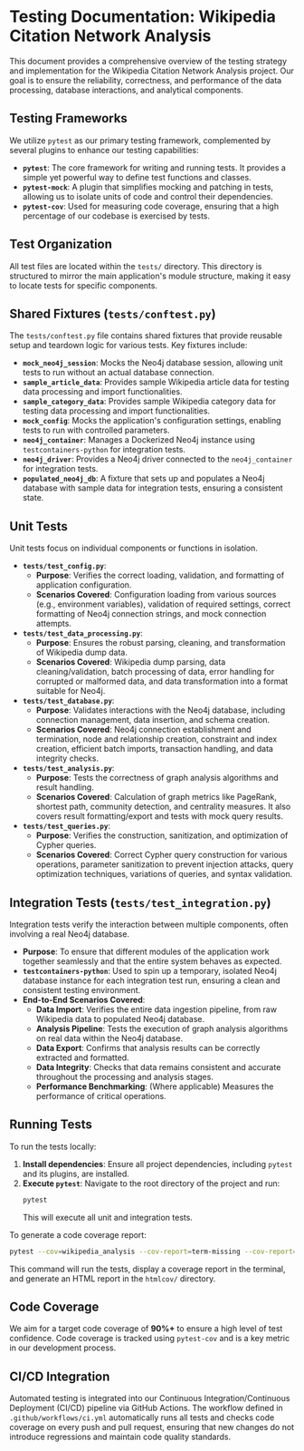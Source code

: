 # Testing Documentation: Wikipedia Citation Network Analysis

This document provides a comprehensive overview of the testing strategy and implementation for the Wikipedia Citation Network Analysis project. Our goal is to ensure the reliability, correctness, and performance of the data processing, database interactions, and analytical components.

## Testing Frameworks

We utilize `pytest` as our primary testing framework, complemented by several plugins to enhance our testing capabilities:

*   **`pytest`**: The core framework for writing and running tests. It provides a simple yet powerful way to define test functions and classes.
*   **`pytest-mock`**: A plugin that simplifies mocking and patching in tests, allowing us to isolate units of code and control their dependencies.
*   **`pytest-cov`**: Used for measuring code coverage, ensuring that a high percentage of our codebase is exercised by tests.

## Test Organization

All test files are located within the `tests/` directory. This directory is structured to mirror the main application's module structure, making it easy to locate tests for specific components.

## Shared Fixtures (`tests/conftest.py`)

The `tests/conftest.py` file contains shared fixtures that provide reusable setup and teardown logic for various tests. Key fixtures include:

*   **`mock_neo4j_session`**: Mocks the Neo4j database session, allowing unit tests to run without an actual database connection.
*   **`sample_article_data`**: Provides sample Wikipedia article data for testing data processing and import functionalities.
*   **`sample_category_data`**: Provides sample Wikipedia category data for testing data processing and import functionalities.
*   **`mock_config`**: Mocks the application's configuration settings, enabling tests to run with controlled parameters.
*   **`neo4j_container`**: Manages a Dockerized Neo4j instance using `testcontainers-python` for integration tests.
*   **`neo4j_driver`**: Provides a Neo4j driver connected to the `neo4j_container` for integration tests.
*   **`populated_neo4j_db`**: A fixture that sets up and populates a Neo4j database with sample data for integration tests, ensuring a consistent state.

## Unit Tests

Unit tests focus on individual components or functions in isolation.

*   **`tests/test_config.py`**:
    *   **Purpose**: Verifies the correct loading, validation, and formatting of application configuration.
    *   **Scenarios Covered**: Configuration loading from various sources (e.g., environment variables), validation of required settings, correct formatting of Neo4j connection strings, and mock connection attempts.
*   **`tests/test_data_processing.py`**:
    *   **Purpose**: Ensures the robust parsing, cleaning, and transformation of Wikipedia dump data.
    *   **Scenarios Covered**: Wikipedia dump parsing, data cleaning/validation, batch processing of data, error handling for corrupted or malformed data, and data transformation into a format suitable for Neo4j.
*   **`tests/test_database.py`**:
    *   **Purpose**: Validates interactions with the Neo4j database, including connection management, data insertion, and schema creation.
    *   **Scenarios Covered**: Neo4j connection establishment and termination, node and relationship creation, constraint and index creation, efficient batch imports, transaction handling, and data integrity checks.
*   **`tests/test_analysis.py`**:
    *   **Purpose**: Tests the correctness of graph analysis algorithms and result handling.
    *   **Scenarios Covered**: Calculation of graph metrics like PageRank, shortest path, community detection, and centrality measures. It also covers result formatting/export and tests with mock query results.
*   **`tests/test_queries.py`**:
    *   **Purpose**: Verifies the construction, sanitization, and optimization of Cypher queries.
    *   **Scenarios Covered**: Correct Cypher query construction for various operations, parameter sanitization to prevent injection attacks, query optimization techniques, variations of queries, and syntax validation.

## Integration Tests (`tests/test_integration.py`)

Integration tests verify the interaction between multiple components, often involving a real Neo4j database.

*   **Purpose**: To ensure that different modules of the application work together seamlessly and that the entire system behaves as expected.
*   **`testcontainers-python`**: Used to spin up a temporary, isolated Neo4j database instance for each integration test run, ensuring a clean and consistent testing environment.
*   **End-to-End Scenarios Covered**:
    *   **Data Import**: Verifies the entire data ingestion pipeline, from raw Wikipedia data to populated Neo4j database.
    *   **Analysis Pipeline**: Tests the execution of graph analysis algorithms on real data within the Neo4j database.
    *   **Data Export**: Confirms that analysis results can be correctly extracted and formatted.
    *   **Data Integrity**: Checks that data remains consistent and accurate throughout the processing and analysis stages.
    *   **Performance Benchmarking**: (Where applicable) Measures the performance of critical operations.

## Running Tests

To run the tests locally:

1.  **Install dependencies**: Ensure all project dependencies, including `pytest` and its plugins, are installed.
2.  **Execute `pytest`**: Navigate to the root directory of the project and run:
    ```bash
    pytest
    ```
    This will execute all unit and integration tests.

To generate a code coverage report:

```bash
pytest --cov=wikipedia_analysis --cov-report=term-missing --cov-report=html
```
This command will run the tests, display a coverage report in the terminal, and generate an HTML report in the `htmlcov/` directory.

## Code Coverage

We aim for a target code coverage of **90%+** to ensure a high level of test confidence. Code coverage is tracked using `pytest-cov` and is a key metric in our development process.

## CI/CD Integration

Automated testing is integrated into our Continuous Integration/Continuous Deployment (CI/CD) pipeline via GitHub Actions. The workflow defined in `.github/workflows/ci.yml` automatically runs all tests and checks code coverage on every push and pull request, ensuring that new changes do not introduce regressions and maintain code quality standards.